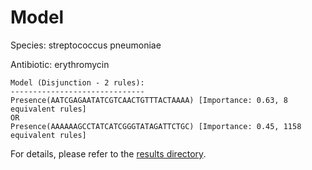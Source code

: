 
# Model

Species: streptococcus pneumoniae

Antibiotic: erythromycin

```
Model (Disjunction - 2 rules):
------------------------------
Presence(AATCGAGAATATCGTCAACTGTTTACTAAAA) [Importance: 0.63, 8 equivalent rules]
OR
Presence(AAAAAAGCCTATCATCGGGTATAGATTCTGC) [Importance: 0.45, 1158 equivalent rules]

```

For details, please refer to the [results directory](../../../../../results/scm_b/streptococcus%20pneumoniae/erythromycin/repeat_6/).

